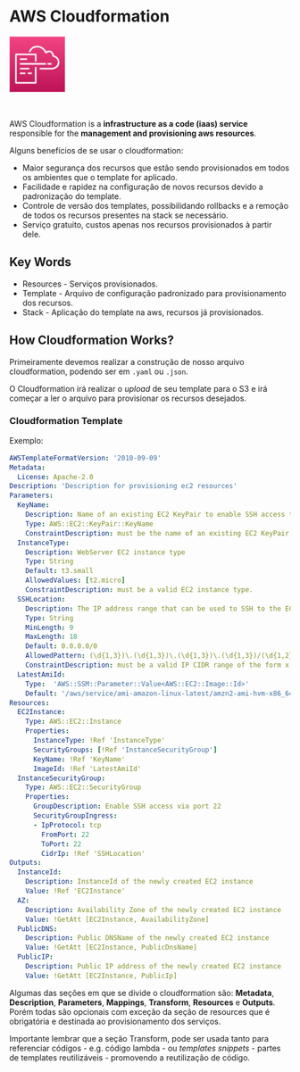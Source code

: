 # AWS Cloudformation

<img height=100px; alt="cloudformation_logo" src="../../../images/cloudformation.png" />

<p>&nbsp;</p>

AWS Cloudformation is a **infrastructure as a code (iaas) service** responsible for the **management and provisioning aws resources**.

Alguns benefícios de se usar o cloudformation:

- Maior segurança dos recursos que estão sendo provisionados em todos os ambientes que o template for aplicado.
- Facilidade e rapidez na configuração de novos recursos devido a padronização do template.
- Controle de versão dos templates, possibilidando rollbacks e a remoção de todos os recursos presentes na stack se necessário.
- Serviço gratuito, custos apenas nos recursos provisionados à partir dele.

## Key Words

- Resources - Serviços provisionados.
- Template - Arquivo de configuração padronizado para provisionamento dos recursos.
- Stack - Aplicação do template na aws, recursos já provisionados.

## How Cloudformation Works?

Primeiramente devemos realizar a construção de nosso arquivo cloudformation, podendo ser em ```.yaml``` ou ```.json```.

O Cloudformation irá realizar o *upload* de seu template para o S3 e irá começar a ler o arquivo para provisionar os recursos desejados.

### Cloudformation Template

Exemplo:

```yml
AWSTemplateFormatVersion: '2010-09-09'
Metadata:
  License: Apache-2.0
Description: 'Description for provisioning ec2 resources'
Parameters:
  KeyName:
    Description: Name of an existing EC2 KeyPair to enable SSH access to the instance
    Type: AWS::EC2::KeyPair::KeyName
    ConstraintDescription: must be the name of an existing EC2 KeyPair.
  InstanceType:
    Description: WebServer EC2 instance type
    Type: String
    Default: t3.small
    AllowedValues: [t2.micro]
    ConstraintDescription: must be a valid EC2 instance type.
  SSHLocation:
    Description: The IP address range that can be used to SSH to the EC2 instances
    Type: String
    MinLength: 9
    MaxLength: 18
    Default: 0.0.0.0/0
    AllowedPattern: (\d{1,3})\.(\d{1,3})\.(\d{1,3})\.(\d{1,3})/(\d{1,2})
    ConstraintDescription: must be a valid IP CIDR range of the form x.x.x.x/x.
  LatestAmiId:
    Type:  'AWS::SSM::Parameter::Value<AWS::EC2::Image::Id>'
    Default: '/aws/service/ami-amazon-linux-latest/amzn2-ami-hvm-x86_64-gp2'
Resources:
  EC2Instance:
    Type: AWS::EC2::Instance
    Properties:
      InstanceType: !Ref 'InstanceType'
      SecurityGroups: [!Ref 'InstanceSecurityGroup']
      KeyName: !Ref 'KeyName'
      ImageId: !Ref 'LatestAmiId'
  InstanceSecurityGroup:
    Type: AWS::EC2::SecurityGroup
    Properties:
      GroupDescription: Enable SSH access via port 22
      SecurityGroupIngress:
      - IpProtocol: tcp
        FromPort: 22
        ToPort: 22
        CidrIp: !Ref 'SSHLocation'
Outputs:
  InstanceId:
    Description: InstanceId of the newly created EC2 instance
    Value: !Ref 'EC2Instance'
  AZ:
    Description: Availability Zone of the newly created EC2 instance
    Value: !GetAtt [EC2Instance, AvailabilityZone]
  PublicDNS:
    Description: Public DNSName of the newly created EC2 instance
    Value: !GetAtt [EC2Instance, PublicDnsName]
  PublicIP:
    Description: Public IP address of the newly created EC2 instance
    Value: !GetAtt [EC2Instance, PublicIp]
```

Algumas das seções em que se divide o cloudformation são: **Metadata**, **Description**, **Parameters**, **Mappings**, **Transform**, **Resources** e **Outputs**. Porém todas são opcionais com exceção da seção de resources que é obrigatória e destinada ao provisionamento dos serviços.

Importante lembrar que a seção Transform, pode ser usada tanto para referenciar códigos - e.g. código lambda - ou *templates snippets* - partes de templates reutilizáveis - promovendo a reutilização de código.
